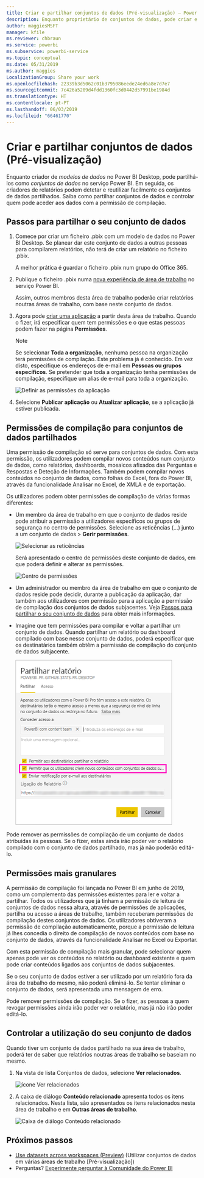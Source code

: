 ```yaml
---
title: Criar e partilhar conjuntos de dados (Pré-visualização) – Power BI
description: Enquanto proprietário de conjuntos de dados, pode criar e partilhar os seus conjuntos de dados, para que outras pessoas possam utilizá-los. Aprenda a controlar quem pode aceder aos dados com a permissão de compilação.
author: maggiesMSFT
manager: kfile
ms.reviewer: chbraun
ms.service: powerbi
ms.subservice: powerbi-service
ms.topic: conceptual
ms.date: 05/31/2019
ms.author: maggies
LocalizationGroup: Share your work
ms.openlocfilehash: 22339b3d5062c01b3795086eede24ed6a8e7d7e7
ms.sourcegitcommit: 7c426a5209d4fdd1360fc3d0442d57991be1984d
ms.translationtype: HT
ms.contentlocale: pt-PT
ms.lasthandoff: 06/03/2019
ms.locfileid: "66461770"
---
```

# <a name="create-and-share-datasets-preview"></a>Criar e partilhar conjuntos de dados (Pré-visualização)

Enquanto criador de *modelos de dados* no Power BI Desktop, pode partilhá-los como *conjuntos de dados* no serviço Power BI. Em seguida, os criadores de relatórios podem detetar e reutilizar facilmente os conjuntos de dados partilhados. Saiba como partilhar conjuntos de dados e controlar quem pode aceder aos dados com a permissão de compilação.

## <a name="steps-to-sharing-your-dataset"></a>Passos para partilhar o seu conjunto de dados

1. Comece por criar um ficheiro .pbix com um modelo de dados no Power BI Desktop. Se planear dar este conjunto de dados a outras pessoas para compilarem relatórios, não terá de criar um relatório no ficheiro .pbix.

    A melhor prática é guardar o ficheiro .pbix num grupo do Office 365.

1. Publique o ficheiro .pbix numa [nova experiência de área de trabalho](service-create-the-new-workspaces.md) no serviço Power BI.
    
    Assim, outros membros desta área de trabalho poderão criar relatórios noutras áreas de trabalho, com base neste conjunto de dados.

1. Agora pode [criar uma aplicação](service-create-distribute-apps.md) a partir desta área de trabalho. Quando o fizer, irá especificar quem tem permissões e o que estas pessoas podem fazer na página **Permissões**.

    > [!NOTE]
    > Se selecionar **Toda a organização**, nenhuma pessoa na organização terá permissões de compilação. Este problema já é conhecido. Em vez disto, especifique os endereços de e-mail em **Pessoas ou grupos específicos**.  Se pretender que toda a organização tenha permissões de compilação, especifique um alias de e-mail para toda a organização.

    ![Definir as permissões da aplicação](media/service-datasets-build-permissions/power-bi-dataset-app-permissions.png)

1. Selecione **Publicar aplicação** ou **Atualizar aplicação**, se a aplicação já estiver publicada.

## <a name="build-permissions-for-shared-datasets"></a>Permissões de compilação para conjuntos de dados partilhados

Uma permissão de compilação só serve para conjuntos de dados. Com esta permissão, os utilizadores podem compilar novos conteúdos num conjunto de dados, como relatórios, dashboards, mosaicos afixados das Perguntas e Respostas e Deteção de Informações. Também podem compilar novos conteúdos no conjunto de dados, como folhas do Excel, fora do Power BI, através da funcionalidade Analisar no Excel, de XMLA e de exportação.

Os utilizadores podem obter permissões de compilação de várias formas diferentes:

- Um membro da área de trabalho em que o conjunto de dados reside pode atribuir a permissão a utilizadores específicos ou grupos de segurança no centro de permissões. Selecione as reticências (…) junto a um conjunto de dados > **Gerir permissões**.

    ![Selecionar as reticências](media/service-datasets-build-permissions/power-bi-dataset-manage-permissions.png)

    Será apresentado o centro de permissões deste conjunto de dados, em que poderá definir e alterar as permissões.

    ![Centro de permissões](media/service-datasets-build-permissions/power-bi-dataset-permissions.png)

- Um administrador ou membro da área de trabalho em que o conjunto de dados reside pode decidir, durante a publicação da aplicação, dar também aos utilizadores com permissão para a aplicação a permissão de compilação dos conjuntos de dados subjacentes. Veja [Passos para partilhar o seu conjunto de dados](#steps-to-sharing-your-dataset) para obter mais informações.

- Imagine que tem permissões para compilar e voltar a partilhar um conjunto de dados. Quando partilhar um relatório ou dashboard compilado com base nesse conjunto de dados, poderá especificar que os destinatários também obtêm a permissão de compilação do conjunto de dados subjacente.

    ![Permissões de compilação](media/service-datasets-build-permissions/power-bi-share-report-allow-users.png)

Pode remover as permissões de compilação de um conjunto de dados atribuídas às pessoas. Se o fizer, estas ainda irão poder ver o relatório compilado com o conjunto de dados partilhado, mas já não poderão editá-lo.

## <a name="more-granular-permissions"></a>Permissões mais granulares

A permissão de compilação foi lançada no Power BI em junho de 2019, como um complemento das permissões existentes para ler e voltar a partilhar. Todos os utilizadores que já tinham a permissão de leitura de conjuntos de dados nessa altura, através de permissões de aplicações, partilha ou acesso a áreas de trabalho, também receberam permissões de compilação destes conjuntos de dados. Os utilizadores obtiveram a permissão de compilação automaticamente, porque a permissão de leitura já lhes concedia o direito de compilação de novos conteúdos com base no conjunto de dados, através da funcionalidade Analisar no Excel ou Exportar.

Com esta permissão de compilação mais granular, pode selecionar quem apenas pode ver os conteúdos no relatório ou dashboard existente e quem pode criar conteúdos ligados aos conjuntos de dados subjacentes.

Se o seu conjunto de dados estiver a ser utilizado por um relatório fora da área de trabalho do mesmo, não poderá eliminá-lo. Se tentar eliminar o conjunto de dados, será apresentada uma mensagem de erro.

Pode remover permissões de compilação. Se o fizer, as pessoas a quem revogar permissões ainda irão poder ver o relatório, mas já não irão poder editá-lo.

## <a name="track-your-dataset-usage"></a>Controlar a utilização do seu conjunto de dados

Quando tiver um conjunto de dados partilhado na sua área de trabalho, poderá ter de saber que relatórios noutras áreas de trabalho se baseiam no mesmo.

1. Na vista de lista Conjuntos de dados, selecione **Ver relacionados**.

    ![ícone Ver relacionados](media/service-datasets-build-permissions/power-bi-dataset-view-related-to-dataset.png)

1. A caixa de diálogo **Conteúdo relacionado** apresenta todos os itens relacionados. Nesta lista, são apresentados os itens relacionados nesta área de trabalho e em **Outras áreas de trabalho**.
 
    ![Caixa de diálogo Conteúdo relacionado](media/service-datasets-build-permissions/power-bi-dataset-related-workspaces.png)

## <a name="next-steps"></a>Próximos passos

- [Use datasets across workspaces (Preview)](service-datasets-across-workspaces.md) (Utilizar conjuntos de dados em várias áreas de trabalho [Pré-visualização])
- Perguntas? [Experimente perguntar à Comunidade do Power BI](http://community.powerbi.com/)
